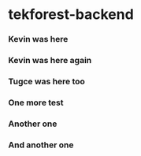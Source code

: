 # tekforest-backend

### Kevin was here
### Kevin was here again
### Tugce was here too
### One more test
### Another one
### And another one